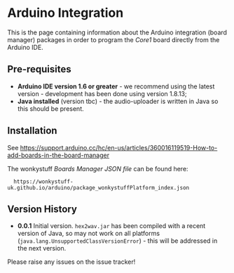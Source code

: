 # Arduino Integration

This is the page containing information about the Arduino integration (board manager)
packages in order to program the _Core1_ board directly from the Arduino IDE.

## Pre-requisites

* **Arduino IDE version 1.6 or greater** - we recommend using the latest version - development has been done using version 1.8.13;
* **Java installed** (version tbc) - the audio-uploader is written in Java so this should be present.
  
## Installation

See https://support.arduino.cc/hc/en-us/articles/360016119519-How-to-add-boards-in-the-board-manager

The wonkystuff _Boards Manager JSON file_ can be found here:

```
  https://wonkystuff-uk.github.io/arduino/package_wonkystuffPlatform_index.json
```

## Version History

* **0.0.1** Initial version. `hex2wav.jar` has been compiled with a recent version of Java, so may not work on all platforms (`java.lang.UnsupportedClassVersionError`) - this will be addressed in the next version.

Please raise any issues on the issue tracker!
